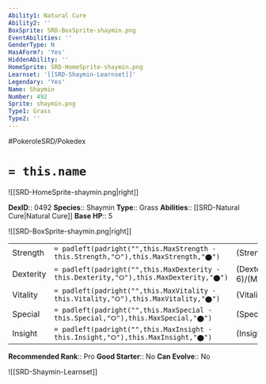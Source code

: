 ```yaml
---
Ability1: Natural Cure
Ability2: ''
BoxSprite: SRD-BoxSprite-shaymin.png
EventAbilities: ''
GenderType: N
HasAForm?: 'Yes'
HiddenAbility: ''
HomeSprite: SRD-HomeSprite-shaymin.png
Learnset: '[[SRD-Shaymin-Learnset]]'
Legendary: 'Yes'
Name: Shaymin
Number: 492
Sprite: shaymin.png
Type1: Grass
Type2: ''
---
```


#PokeroleSRD/Pokedex

# `= this.name`

![[SRD-HomeSprite-shaymin.png|right]]

**DexID**:: 0492
**Species**:: Shaymin
**Type**:: Grass
**Abilities**:: [[SRD-Natural Cure|Natural Cure]]
**Base HP**:: 5

![[SRD-BoxSprite-shaymin.png|right]]

|           |                                                                                        |                                          |
| --------- | -------------------------------------------------------------------------------------- | ---------------------------------------- |
| Strength  | `= padleft(padright("",this.MaxStrength - this.Strength,"⭘"),this.MaxStrength,"⬤")`    | (Strength::6)/(MaxStrength::6)   |
| Dexterity | `= padleft(padright("",this.MaxDexterity - this.Dexterity,"⭘"),this.MaxDexterity,"⬤")` | (Dexterity:: 6)/(MaxDexterity::6) |
| Vitality  | `= padleft(padright("",this.MaxVitality - this.Vitality,"⭘"),this.MaxVitality,"⬤")`    | (Vitality::6)/(MaxVitality::6)   |
| Special   | `= padleft(padright("",this.MaxSpecial - this.Special,"⭘"),this.MaxSpecial,"⬤")`       | (Special::6)/(MaxSpecial::6)     |
| Insight   | `= padleft(padright("",this.MaxInsight - this.Insight,"⭘"),this.MaxInsight,"⬤")`       | (Insight::6)/(MaxInsight::6)     |

**Recommended Rank**:: Pro
**Good Starter**:: No
**Can Evolve**:: No

![[SRD-Shaymin-Learnset]]